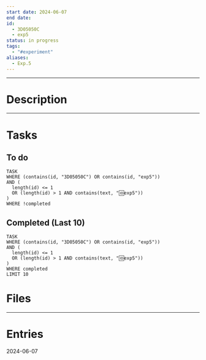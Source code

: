 ```yaml
---
start date: 2024-06-07
end date: 
id:
  - 3D05050C
  - exp5
status: in progress
tags:
  - "#experiment"
aliases:
  - Exp.5
---
```

---
# Description


---
# Tasks
## To do
```dataview
TASK
WHERE (contains(id, "3D05050C") OR contains(id, "exp5"))
AND (
  length(id) <= 1 
  OR (length(id) > 1 AND contains(text, "🆔exp5"))
)
WHERE !completed
```
## Completed (Last 10)
```dataview
TASK
WHERE (contains(id, "3D05050C") OR contains(id, "exp5"))
AND (
  length(id) <= 1 
  OR (length(id) > 1 AND contains(text, "🆔exp5"))
)
WHERE completed
LIMIT 10
```
# Files


---
# Entries
2024-06-07